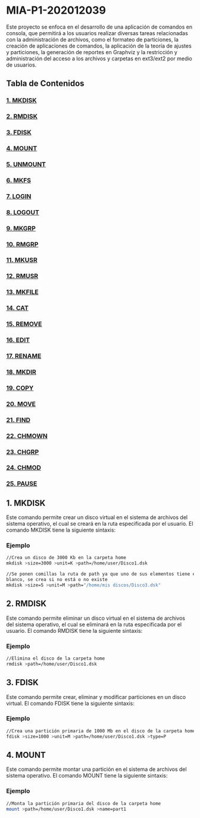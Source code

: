 # MIA-P1-202012039

Este proyecto se enfoca en el desarrollo de una aplicación de comandos en consola, que permitirá a los usuarios realizar diversas tareas relacionadas con la administración de archivos, como el formateo de particiones, la creación de aplicaciones de comandos, la aplicación de la teoría de ajustes y particiones, la generación de reportes en Graphviz y la restricción y administración del acceso a los archivos y carpetas en ext3/ext2 por medio de usuarios.

## Tabla de Contenidos
### [1. MKDISK](#1-mkdisk-1)
### [2. RMDISK](#2-rmdisk-1)
### [3. FDISK](#3-fdisk-1)
### [4. MOUNT](#4-mount-1)
### [5. UNMOUNT](#5-unmount-1)
### [6. MKFS](#6-mkfs-1)
### [7. LOGIN](#7-login-1)
### [8. LOGOUT](#8-logout-1)
### [9. MKGRP](#9-mkgrp-1)
### [10. RMGRP](#10-rmgrp-1)
### [11. MKUSR](#11-mkusr-1)
### [12. RMUSR](#12-rmusr-1)
### [13. MKFILE](#13-mkfile-1)
### [14. CAT](#14-cat-1)
### [15. REMOVE](#15-remove-1)
### [16. EDIT](#16-edit-1)
### [17. RENAME](#17-rename-1)
### [18. MKDIR](#18-mkdir-1)
### [19. COPY](#19-copy-1)
### [20. MOVE](#20-move-1)
### [21. FIND](#21-find-1)
### [22. CHMOWN](#22-chmown-1)
### [23. CHGRP](#23-chgrp-1)
### [24. CHMOD](#24-chmod-1)
### [25. PAUSE](#25-pause-1)

## 1. MKDISK
Este comando permite crear un disco virtual en el sistema de archivos del sistema operativo, el cual se creará en la ruta especificada por el usuario. El comando MKDISK tiene la siguiente sintaxis:

### Ejemplo
```bash
//Crea un disco de 3000 Kb en la carpeta home
mkdisk >size=3000 >unit=K >path=/home/user/Disco1.dsk

//Se ponen comillas la ruta de path ya que uno de sus elementos tiene espacios en
blanco, se crea si no está o no existe
mkdisk >size=5 >unit=M >path="/home/mis discos/Disco3.dsk"
```
## 2. RMDISK
Este comando permite eliminar un disco virtual en el sistema de archivos del sistema operativo, el cual se eliminará en la ruta especificada por el usuario. El comando RMDISK tiene la siguiente sintaxis:

### Ejemplo
```bash
//Elimina el disco de la carpeta home
rmdisk >path=/home/user/Disco1.dsk
```

## 3. FDISK
Este comando permite crear, eliminar y modificar particiones en un disco virtual. El comando FDISK tiene la siguiente sintaxis:

### Ejemplo
```bash
//Crea una partición primaria de 1000 Mb en el disco de la carpeta home
fdisk >size=1000 >unit=M >path=/home/user/Disco1.dsk >type=P
```

## 4. MOUNT
Este comando permite montar una partición en el sistema de archivos del sistema operativo. El comando MOUNT tiene la siguiente sintaxis:

### Ejemplo
```bash
//Monta la partición primaria del disco de la carpeta home
mount >path=/home/user/Disco1.dsk >name=part1
```


